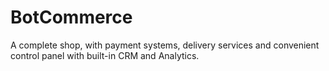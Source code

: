 # BotCommerce
A complete shop, with payment systems, delivery services and convenient control panel with built-in CRM and Analytics.
